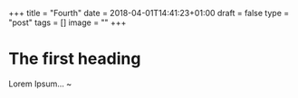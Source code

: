 +++
title = "Fourth"
date = 2018-04-01T14:41:23+01:00
draft = false
type = "post"
tags = []
image = ""
+++

# The first heading

Lorem Ipsum...
~               